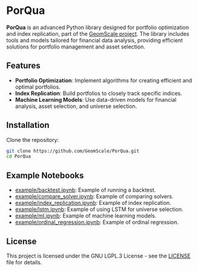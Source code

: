 # PorQua

**PorQua** is an advanced Python library designed for portfolio optimization and index replication, part of the [GeomScale project](https://github.com/GeomScale). The library includes tools and models tailored for financial data analysis, providing efficient solutions for portfolio management and asset selection.

## Features

- **Portfolio Optimization**: Implement algorithms for creating efficient and optimal portfolios.
- **Index Replication**: Build portfolios to closely track specific indices.
- **Machine Learning Models**: Use data-driven models for financial analysis, asset selection, and universe selection.

## Installation

Clone the repository:

```sh
git clone https://github.com/GeomScale/PorQua.git
cd PorQua
```


## Example Notebooks

- [example/backtest.ipynb](example/backtest.ipynb): Example of running a backtest.
- [example/compare_solver.ipynb](example/compare_solver.ipynb): Example of comparing solvers.
- [example/index_replication.ipynb](example/index_replication.ipynb): Example of index replication.
- [example/lstm.ipynb](example/lstm.ipynb): Example of using LSTM for universe selection.
- [example/ml.ipynb](example/ml.ipynb): Example of machine learning models.
- [example/ordinal_regression.ipynb](example/ordinal_regression.ipynb): Example of ordinal regression.


## License

This project is licensed under the GNU LGPL.3 License - see the [LICENSE](LICENSE) file for details.